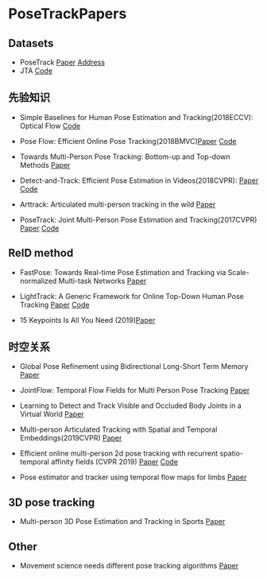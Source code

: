 # PoseTrackPapers

## Datasets
- PoseTrack [Paper](http://openaccess.thecvf.com/content_cvpr_2018/papers/Andriluka_PoseTrack_A_Benchmark_CVPR_2018_paper.pdf) [Address](https://posetrack.net/)
- JTA [Code](https://github.com/fabbrimatteo/JTA-Dataset)

## 先验知识
- Simple Baselines for Human Pose Estimation and Tracking(2018ECCV): Optical Flow [Code](https://github.com/microsoft/human-pose-estimation.pytorch)

- Pose Flow: Efficient Online Pose Tracking(2018BMVC)[Paper](https://arxiv.org/pdf/1802.00977.pdf) [Code](https://arxiv.org/abs/1802.00977)

- Towards Multi-Person Pose Tracking: Bottom-up and Top-down Methods [Paper](https://posetrack.net/workshops/iccv2017/pdfs/BUTD.pdf)

- Detect-and-Track: Efficient Pose Estimation in Videos(2018CVPR): [Paper](http://openaccess.thecvf.com/content_cvpr_2018/papers/Girdhar_Detect-and-Track_Efficient_Pose_CVPR_2018_paper.pdf) [Code](https://github.com/facebookresearch/DetectAndTrack/)

- Arttrack: Articulated multi-person tracking in the wild [Paper](https://arxiv.org/abs/1612.01465.pdf)

- PoseTrack: Joint Multi-Person Pose Estimation and Tracking(2017CVPR) [Paper](https://arxiv.org/pdf/1611.07727.pdf) [Code](https://github.com/iqbalu/PoseTrack-CVPR2017)

## ReID method
- FastPose: Towards Real-time Pose Estimation and Tracking via Scale-normalized Multi-task Networks [Paper](https://arxiv.org/pdf/1908.05593.pdf)

- LightTrack: A Generic Framework for Online Top-Down Human Pose Tracking [Paper](https://arxiv.org/pdf/1905.02822.pdf) [Code](https://github.com/Guanghan/lighttrack)

- 15 Keypoints Is All You Need (2019)[Paper](https://arxiv.org/abs/1912.02323) 


## 时空关系

- Global Pose Refinement using Bidirectional Long-Short Term Memory [Paper](https://posetrack.net/workshops/iccv2017/pdfs/MPR.pdf)

- JointFlow: Temporal Flow Fields for Multi Person Pose Tracking [Paper](https://arxiv.org/abs/1805.04596)

- Learning to Detect and Track Visible and Occluded Body Joints in a Virtual World [Paper](http://openaccess.thecvf.com/content_ECCV_2018/papers/Matteo_Fabbri_Learning_to_Detect_ECCV_2018_paper.pdf)

- Multi-person Articulated Tracking with Spatial and Temporal Embeddings(2019CVPR) [Paper](https://arxiv.org/pdf/1903.09214.pdf)

- Efficient online multi-person 2d pose tracking with recurrent spatio-temporal affinity fields (CVPR 2019) [Paper](https://arxiv.org/pdf/1811.11975.pdf) [Code](https://github.com/soulslicer/openpose)

- Pose estimator and tracker using temporal flow maps for limbs [Paper](https://arxiv.org/pdf/1905.09500.pdf)

## 3D pose tracking
- Multi-person 3D Pose Estimation and Tracking in Sports [Paper](http://openaccess.thecvf.com/content_CVPRW_2019/papers/CVSports/Bridgeman_Multi-Person_3D_Pose_Estimation_and_Tracking_in_Sports_CVPRW_2019_paper.pdf)

## Other

- Movement science needs different pose tracking algorithms [Paper](https://arxiv.org/pdf/1907.10226.pdf)

